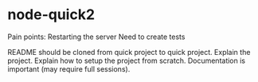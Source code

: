 # node-quick2

Pain points:
Restarting the server
Need to create tests

README should be cloned from quick project to quick project. Explain the project. Explain how to setup the project from scratch. Documentation is important (may require full sessions).
